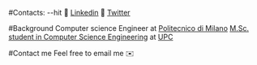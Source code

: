 #Contacts: --hit
🔗 [Linkedin](https://www.linkedin.com/in/riccardocecco/)
🔗 [Twitter](https://twitter.com/CeccoRiccardo) 

#Background
Computer science Engineer at [Politecnico di Milano](https://www.polimi.it/)
[M.Sc. student in Computer Science Engineering](https://www.fib.upc.edu/en/studies/masters/master-innovation-and-research-informatics/curriculum/specializations/computer-networks-and-distributed-systems)   at [UPC](https://www.upc.edu/en)


#Contact me
Feel free to email me ✉️
